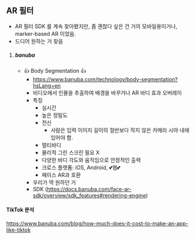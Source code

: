 ## AR 필터

- AR 필터 SDK 를 계속 찾아봤지만, 좀 괜찮다 싶은 건 거의 모바일용이거나, marker-based AR 이었음.
- 드디어 원하는 거 찾음

1. ##### banuba

   - 👍 Body Segmentation 👍
     - https://www.banuba.com/technology/body-segmentation?hsLang=en
     - 비디오에서 인물을 추출하여 배경을 바꾸거나 AR 바디 효과 오버레이
     - 특징
       - 실시간
       - 높은 정밀도
       - 전신 
         - 사람은 입력 이미지 길이의 절반보다 작지 않은 카메라 시야 내에 있어야 함.
       - 멀티바디
       - 물리적 그린 스크린 필요 X
       - 다양한 바디 각도와 움직임으로 안정적인 출력
       - 크로스 플랫폼: iOS, Android, 💕웹💕
       - 페이스 AR과 호환
     - 우리가 딱 원하던 거
     - SDK (https://docs.banuba.com/face-ar-sdk/overview/sdk_features#rendering-engine)



#### TikTok 분석

https://www.banuba.com/blog/how-much-does-it-cost-to-make-an-app-like-tiktok